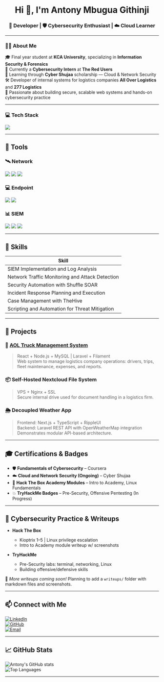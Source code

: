 <h1 align="center">Hi 👋, I'm Antony Mbugua Githinji</h1>
<h3 align="center">🚀 Developer | 🛡️ Cybersecurity Enthusiast | ☁️ Cloud Learner</h3>

---

### 🧑‍💻 About Me

🎓 Final year student at **KCA University**, specializing in **Information Security & Forensics**  
💼 Currently a **Cybersecurity Intern** at **The Red Users**  
🧠 Learning through **Cyber Shujaa** scholarship — Cloud & Network Security  
🛠️ Developer of internal systems for logistics companies **All Over Logistics** and **277 Logistics**  
🎯 Passionate about building secure, scalable web systems and hands-on cybersecurity practice

---

### 💻 Tech Stack

<p>
  <img src="https://skillicons.dev/icons?i=react,laravel,nodejs,mysql,php,ts,js,cs,html,css,tailwind,bash,linux,vscode,github" />
</p>

---

## 🧰 Tools

### 🛰️ Network
<div>
    <img src="https://img.shields.io/badge/-Wireshark-1679A7?&style=for-the-badge&logo=Wireshark&logoColor=white" />
    <img src="https://img.shields.io/badge/-Suricata-EF3B2D?&style=for-the-badge&logo=Suricata&logoColor=white" />
    <img src="https://img.shields.io/badge/-Zeek-777BB4?&style=for-the-badge&logo=Zeek&logoColor=white" />
</div>

### 💻 Endpoint
<div>
    <img src="https://img.shields.io/badge/-Microsoft_Defender_for_Endpoint-00A4EF?&style=for-the-badge&logo=Microsoft&logoColor=white" />
    <img src="https://img.shields.io/badge/-Velociraptor-4B275F?&style=for-the-badge&logo=Velociraptor&logoColor=white" />
</div>

### 📊 SIEM
<div>
    <img src="https://img.shields.io/badge/-Microsoft_Sentinel-0078D4?&style=for-the-badge&logo=Microsoft&logoColor=white" />
    <img src="https://img.shields.io/badge/-Splunk-000000?&style=for-the-badge&logo=Splunk&logoColor=white" />
    <img src="https://img.shields.io/badge/-Elastic-005571?&style=for-the-badge&logo=Elastic&logoColor=white" />
</div>

---

## 🧠 Skills

| Skill                                        |
|----------------------------------------------|
| SIEM Implementation and Log Analysis         |
| Network Traffic Monitoring and Attack Detection |
| Security Automation with Shuffle SOAR        |
| Incident Response Planning and Execution     |
| Case Management with TheHive                 |
| Scripting and Automation for Threat Mitigation |

---

## 📁 Projects

### 🚚 [AOL Truck Management System](https://github.com/antonymbugua742/aol-trucking-system)
> React + Node.js + MySQL | Laravel + Filament  
Web system to manage logistics company operations: drivers, trips, fleet maintenance, expenses, and reports.

### 📦 Self-Hosted Nextcloud File System
> VPS + Nginx + SSL  
Secure internal drive used for document handling in a logistics firm.

### 🌦️ Decoupled Weather App
> Frontend: Next.js + TypeScript + RippleUI  
> Backend: Laravel REST API with OpenWeatherMap integration  
Demonstrates modular API-based architecture.

---

## 🎓 Certifications & Badges

- 🛡️ **Fundamentals of Cybersecurity** – Coursera  
- ☁️ **Cloud and Network Security (Ongoing)** – Cyber Shujaa  
- 🧠 **Hack The Box Academy Modules** – Intro to Academy, Linux Fundamentals  
- 💥 **TryHackMe Badges** – Pre-Security, Offensive Pentesting (In Progress)

---

## 🔐 Cybersecurity Practice & Writeups

- **Hack The Box**
  - Kioptrix 1–5 | Linux privilege escalation
  - Intro to Academy module writeup w/ screenshots

- **TryHackMe**
  - Pre-Security labs: terminal, networking, Linux
  - Building offensive/defensive skills

📌 _More writeups coming soon!_ Planning to add a `writeups/` folder with markdown files and screenshots.

---

## 📫 Connect with Me

[![LinkedIn](https://img.shields.io/badge/LinkedIn-blue?logo=linkedin&logoColor=white)](https://www.linkedin.com/in/antonymbugua/)  
[![GitHub](https://img.shields.io/badge/GitHub-black?logo=github&logoColor=white)](https://github.com/antonymbugua742)  
[![Email](https://img.shields.io/badge/Email-D14836?logo=gmail&logoColor=white)](mailto:antonymbugua742@gmail.com)

---

## 📈 GitHub Stats

![Antony's GitHub stats](https://github-readme-stats.vercel.app/api?username=antonymbugua742&show_icons=true&theme=default)  
![Top Languages](https://github-readme-stats.vercel.app/api/top-langs/?username=antonymbugua742&layout=compact)

---

<!--
**antonymbugua742/antonymbugua742** is a ✨ special ✨ repository because its `README.md` appears on your GitHub profile.
-->
